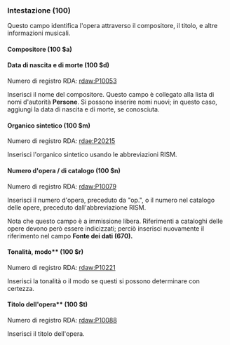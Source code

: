 ### Intestazione (100)

Questo campo identifica l'opera attraverso il compositore, il titolo, e altre informazioni musicali.

#### Compositore (100 $a)
#### Data di nascita e di morte (100 $d)
Numero di registro RDA: [rdaw:P10053](http://www.rdaregistry.info/Elements/w/datatype/#P10053)

Inserisci il nome del compositore. Questo campo è collegato alla lista di nomi d'autorità **Persone**. Si possono inserire nomi nuovi; in questo caso, aggiungi la data di nascita e di morte, se conosciuta.

#### Organico sintetico (100 $m)
Numero di registro RDA: [rdae:P20215](http://www.rdaregistry.info/Elements/e/#P20215)

Inserisci l'organico sintetico usando le abbreviazioni RISM.

#### Numero d'opera / di catalogo (100 $n)
Numero di registro RDA: [rdaw:P10079](http://www.rdaregistry.info/Elements/w/#P10079)

Inserisci il numero d'opera, preceduto da "op.", o il numero nel catalogo delle opere, preceduto dall'abbreviazione RISM.

Nota che questo campo è a immissione libera. Riferimenti a cataloghi delle opere devono però essere indicizzati; perciò inserisci nuovamente il riferimento nel campo **Fonte dei dati (670).**

#### Tonalità, modo** (100 $r)
Numero di registro RDA: [rdaw:P10221](http://www.rdaregistry.info/Elements/w/#P10221)

Inserisci la tonalità o il modo se questi si possono determinare con certezza.

#### Titolo dell'opera** (100 $t) 
Numero di registro RDA: [rdaw:P10088](http://www.rdaregistry.info/Elements/w/datatype/#P10088)

Inserisci il titolo dell'opera.
